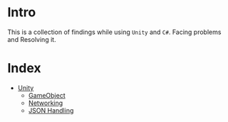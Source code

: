 # Intro
This is a collection of findings while using `Unity` and `C#`. Facing problems and Resolving it.
# Index
- [Unity](https://github.com/Shorotshishir/Learnings)
    - [GameObject](https://github.com/Shorotshishir/Learnings/blob/master/Unity/GameObject.md)
    - [Networking](https://github.com/Shorotshishir/Learnings/blob/master/docs/Unity/Networking.md)
    - [JSON Handling](https://github.com/Shorotshishir/Learnings/blob/master/docs/Unity/JsonHandling.md)